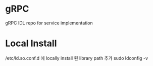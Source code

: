 # gRPC
gRPC IDL repo for service implementation

# Local Install
/etc/ld.so.conf.d 에 locally install 된 library path 추가
sudo ldconfig -v
